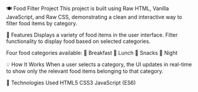 🍽️ Food Filter Project
This project is built using Raw HTML, Vanilla JavaScript, and Raw CSS, demonstrating a clean and interactive way to filter food items by category.

🔧 Features
Displays a variety of food items in the user interface.
Filter functionality to display food based on selected categories.

Four food categories available:
🥐 Breakfast
🍛 Lunch
🍪 Snacks
🌙 Night

💡 How It Works
When a user selects a category, the UI updates in real-time to show only the relevant food items belonging to that category.

📁 Technologies Used
HTML5
CSS3
JavaScript (ES6)
